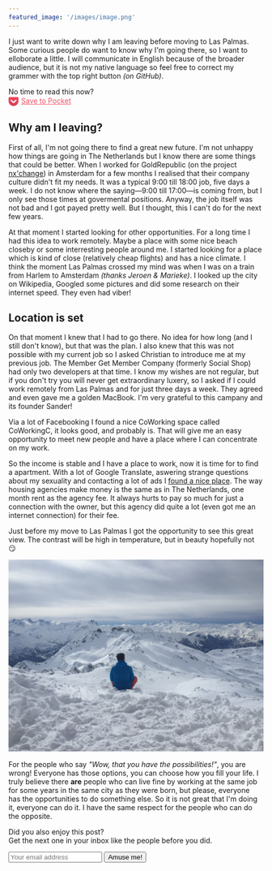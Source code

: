 ```yaml
---
featured_image: '/images/image.png'
---
```


I just want to write down why I am leaving before moving to Las Palmas. Some curious people do want to know why I'm going there, so I want to elloborate a little. I will communicate in English because of the broader audience, but it is not my native language so feel free to correct my grammer with the top right button *(on GitHub)*.

<section class="read-it-later">
  <p>No time to read this now?<br>
  <a style="color: rgba(239, 64, 86, 0.9); line-height: 20px;" href="https://getpocket.com/edit?url=https://laspalmas.adriaan.io/2016/03/13/before-i-go.html"><img src="/images/pocket-icon.png" style="width: 20px; height: 20px; vertical-align: middle; border: 0; margin: 0; padding: 0; padding-right: 5px;" alt="Pocket icon">Save to Pocket</a></p>
</section>

## Why am I leaving?

First of all, I'm not going there to find a great new future. I'm not unhappy how things are going in The Netherlands but I know there are some things that could be better. When I worked for GoldRepublic (on the project [nx'change](https://www.nxchange.com/)) in Amsterdam for a few months I realised that their company culture didn't fit my needs. It was a typical 9:00 till 18:00 job, five days a week. I do not know where the saying—9:00 till 17:00—is coming from, but I only see those times at govermental positions. Anyway, the job itself was not bad and I got payed pretty well. But I thought, this I can't do for the next few years.

At that moment I started looking for other opportunities. For a long time I had this idea to work remotely. Maybe a place with some nice beach closeby or some interresting people around me. I started looking for a place which is kind of close (relatively cheap flights) and has a nice climate. I think the moment Las Palmas crossed my mind was when I was on a train from Harlem to Amsterdam *(thanks Jeroen & Marieke)*. I looked up the city on Wikipedia, Googled some pictures and did some research on their internet speed. They even had viber!

## Location is set

On that moment I knew that I had to go there. No idea for how long (and I still don't know), but that was the plan. I also knew that this was not possible with my current job so I asked Christian to introduce me at my previous job. The Member Get Member Company (formerly Social Shop) had only two developers at that time. I know my wishes are not regular, but if you don't try you will never get extraordinary luxery, so I asked if I could work remotely from Las Palmas and for just three days a week. They agreed and even gave me a golden MacBook. I'm very grateful to this campany and its founder Sander!

Via a lot of Facebooking I found a nice CoWorking space called CoWorkingC, it looks good, and probably is. That will give me an easy opportunity to meet new people and have a place where I can concentrate on my work.

So the income is stable and I have a place to work, now it is time for to find a apartment. With a lot of Google Translate, aswering strange questions about my sexuality and contacting a lot of ads I [found a nice place](/my-place). The way housing agencies make money is the same as in The Netherlands, one month rent as the agency fee. It always hurts to pay so much for just a connection with the owner, but this agency did quite a lot (even got me an internet connection) for their fee.

Just before my move to Las Palmas I got the opportunity to see this great view. The contrast will be high in temperature, but in beauty hopefully not :smirk:

<div><img src="/images/image.png"></div>

For the people who say *"Wow, that you have the possibilities!"*, you are wrong! Everyone has those options, you can choose how you fill your life. I truly believe there **are** people who can live fine by working at the same job for some years in the same city as they were born, but please, everyone has the opportunities to do something else. So it is not great that I'm doing it, everyone can do it. I have the same respect for the people who can do the opposite.

<form class="newsletter">
  <p>
    Did you also enjoy this post?<br>
    Get the next one in your inbox like the <span class="amount-of-people"></span> people before you did.
  </p>
  <p>
    <input type="email" placeholder="Your email address" name="email">
    <input type="submit" value="Amuse me!">
  </p>
  <p class="response" style="display: none;">I will try, thanks for believing in me!</p>
</form>
